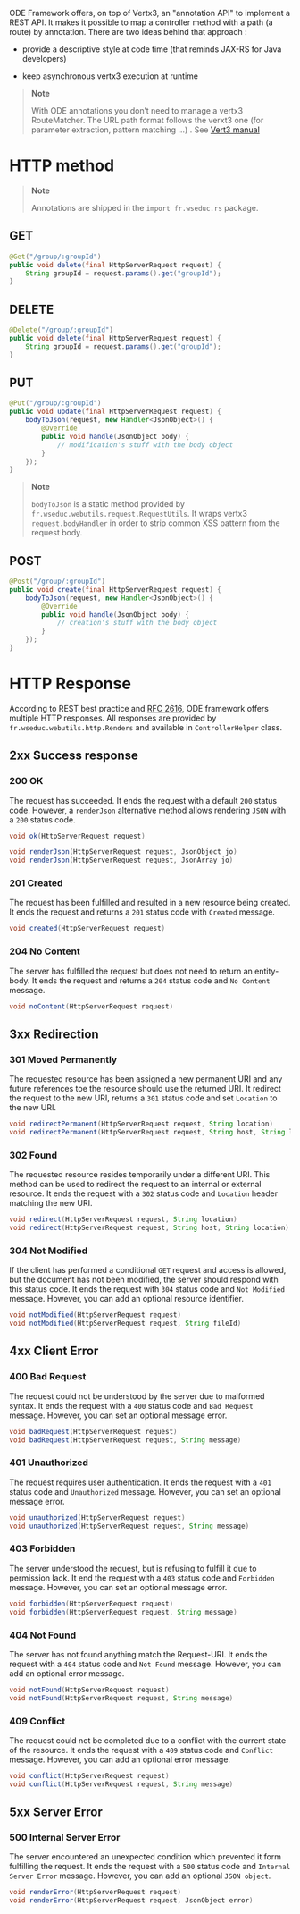 ODE Framework offers, on top of Vertx3, an "annotation API" to implement a REST API. It makes it possible to map a controller method with a path (a route) by annotation. There are two ideas behind that approach :

-   provide a descriptive style at code time (that reminds JAX-RS for Java developers)

-   keep asynchronous vertx3 execution at runtime

> **Note**
>
> With ODE annotations you don’t need to manage a vertx3 RouteMatcher. The URL path format follows the verxt3 one (for parameter extraction, pattern matching …​) . See [Vert3 manual](http://vertx.io./)

# HTTP method

> **Note**
>
> Annotations are shipped in the `import fr.wseduc.rs` package.

## GET

``` java
@Get("/group/:groupId")
public void delete(final HttpServerRequest request) {
    String groupId = request.params().get("groupId");
}
```

## DELETE

``` java
@Delete("/group/:groupId")
public void delete(final HttpServerRequest request) {
    String groupId = request.params().get("groupId");
}
```

## PUT

``` java
@Put("/group/:groupId")
public void update(final HttpServerRequest request) {
    bodyToJson(request, new Handler<JsonObject>() {
        @Override
        public void handle(JsonObject body) {
            // modification's stuff with the body object
        }
    });
}
```

> **Note**
>
> `bodyToJson` is a static method provided by `fr.wseduc.webutils.request.RequestUtils`. It wraps vertx3 `request.bodyHandler` in order to strip common XSS pattern from the request body.

## POST

``` java
@Post("/group/:groupId")
public void create(final HttpServerRequest request) {
    bodyToJson(request, new Handler<JsonObject>() {
        @Override
        public void handle(JsonObject body) {
            // creation's stuff with the body object
        }
    });
}
```

# HTTP Response

According to REST best practice and [RFC 2616](https://www.ietf.org/rfc/rfc2616.txt), ODE framework offers multiple HTTP responses. All responses are provided by `fr.wseduc.webutils.http.Renders` and available in `ControllerHelper` class.

## 2xx Success response

### 200 OK

The request has succeeded. It ends the request with a default `200` status code. However, a `renderJson` alternative method allows rendering `JSON` with a `200` status code.

``` java
void ok(HttpServerRequest request)

void renderJson(HttpServerRequest request, JsonObject jo)
void renderJson(HttpServerRequest request, JsonArray jo)
```

### 201 Created

The request has been fulfilled and resulted in a new resource being created. It ends the request and returns a `201` status code with `Created` message.

``` java
void created(HttpServerRequest request)
```

### 204 No Content

The server has fulfilled the request but does not need to return an entity-body. It ends the request and returns a `204` status code and `No Content` message.

``` java
void noContent(HttpServerRequest request)
```

## 3xx Redirection

### 301 Moved Permanently

The requested resource has been assigned a new permanent URI and any future references toe the resource should use the returned URI. It redirect the request to the new URI, returns a `301` status code and set `Location` to the new URI.

``` java
void redirectPermanent(HttpServerRequest request, String location)
void redirectPermanent(HttpServerRequest request, String host, String location)
```

### 302 Found

The requested resource resides temporarily under a different URI. This method can be used to redirect the request to an internal or external resource. It ends the request with a `302` status code and `Location` header matching the new URI.

``` java
void redirect(HttpServerRequest request, String location)
void redirect(HttpServerRequest request, String host, String location)
```

### 304 Not Modified

If the client has performed a conditional `GET` request and access is allowed, but the document has not been modified, the server should respond with this status code. It ends the request with `304` status code and `Not Modified` message. However, you can add an optional resource identifier.

``` java
void notModified(HttpServerRequest request)
void notModified(HttpServerRequest request, String fileId)
```

## 4xx Client Error

### 400 Bad Request

The request could not be understood by the server due to malformed syntax. It ends the request with a `400` status code and `Bad Request` message. However, you can set an optional message error.

``` java
void badRequest(HttpServerRequest request)
void badRequest(HttpServerRequest request, String message)
```

### 401 Unauthorized

The request requires user authentication. It ends the request with a `401` status code and `Unauthorized` message. However, you can set an optional message error.

``` java
void unauthorized(HttpServerRequest request)
void unauthorized(HttpServerRequest request, String message)
```

### 403 Forbidden

The server understood the request, but is refusing to fulfill it due to permission lack. It end the request with a `403` status code and `Forbidden` message. However, you can set an optional message error.

``` java
void forbidden(HttpServerRequest request)
void forbidden(HttpServerRequest request, String message)
```

### 404 Not Found

The server has not found anything match the Request-URI. It ends the request with a `404` status code and `Not Found` message. However, you can add an optional error message.

``` java
void notFound(HttpServerRequest request)
void notFound(HttpServerRequest request, String message)
```

### 409 Conflict

The request could not be completed due to a conflict with the current state of the resource. It ends the request with a `409` status code and `Conflict` message. However, you can add an optional error message.

``` java
void conflict(HttpServerRequest request)
void conflict(HttpServerRequest request, String message)
```

## 5xx Server Error

### 500 Internal Server Error

The server encountered an unexpected condition which prevented it form fulfilling the request. It ends the request with a `500` status code and `Internal Server Error` message. However, you can add an optional `JSON object`.

``` java
void renderError(HttpServerRequest request)
void renderError(HttpServerRequest request, JsonObject error)
```
